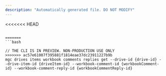 ```yaml
---
description: "Automatically generated file. DO NOT MODIFY"
---
```


<<<<<<< HEAD
```cli

=======
```bash

// THE CLI IS IN PREVIEW. NON-PRODUCTION USE ONLY
>>>>>>> ac57e61007f395881f1814eae37dc23911227b9b
mgc drives items workbook comments replies get --drive-id {drive-id} --drive-item-id {driveItem-id} --workbook-comment-id {workbookComment-id} --workbook-comment-reply-id {workbookCommentReply-id}

```